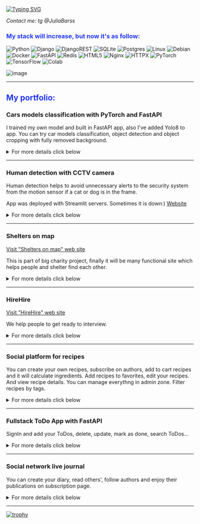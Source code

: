 [![Typing SVG](https://readme-typing-svg.herokuapp.com?color=%2336BCF7&lines=I'm+Julia.+Study+and+like+Python)](https://git.io/typing-svg)

_Contact me: tg @JuliaBarss_

<h3><span style="color: #2336f7"> My stack will increase, but now it's as follow:</span></h3>

![Python](https://img.shields.io/badge/python-3670A0?style=for-the-badge&logo=python&logoColor=ffdd54)
![Django](https://img.shields.io/badge/django-%23092E20.svg?style=for-the-badge&logo=django&logoColor=white)
![DjangoREST](https://img.shields.io/badge/DJANGO-REST-ff1709?style=for-the-badge&logo=django&logoColor=white&color=ff1709&labelColor=gray)
![SQLite](https://img.shields.io/badge/sqlite-%2307405e.svg?style=for-the-badge&logo=sqlite&logoColor=white)
![Postgres](https://img.shields.io/badge/postgres-%23316192.svg?style=for-the-badge&logo=postgresql&logoColor=white)
![Linux](https://img.shields.io/badge/Linux-FCC624?style=for-the-badge&logo=linux&logoColor=black)
![Debian](https://img.shields.io/badge/Debian-D70A53?style=for-the-badge&logo=debian&logoColor=white)
![Docker](https://img.shields.io/badge/docker-%230db7ed.svg?style=for-the-badge&logo=docker&logoColor=white)
![FastAPI](https://img.shields.io/badge/FastAPI-005571?style=for-the-badge&logo=fastapi)
![Redis](https://img.shields.io/badge/redis-%23DD0031.svg?style=for-the-badge&logo=redis&logoColor=white)
![HTML5](https://img.shields.io/badge/html5-%23E34F26.svg?style=for-the-badge&logo=html5&logoColor=white)
![Nginx](https://img.shields.io/badge/nginx-%23009639.svg?style=for-the-badge&logo=nginx&logoColor=white)
![HTTPX](https://img.shields.io/badge/HTTPX-client%20for%20Python-blue)
![PyTorch](https://img.shields.io/badge/PyTorch-EE4C2C?style=for-the-badge&logo=pytorch&logoColor=white)
![TensorFlow](https://img.shields.io/badge/TensorFlow-FF6F00?style=for-the-badge&logo=tensorflow&logoColor=white)
![Colab](https://img.shields.io/badge/google_colaboratory-F9AB00?style=for-the-badge&logo=google-colab&logoColor=white)

![image](https://www.codewars.com/users/JuliaBars/badges/small)
***
<h2><span style="color: #2336f7"> My portfolio:</span></h2>

<h3>Cars models classification with PyTorch and FastAPI</h3>
<p>
I trained my own model and built in FastAPI app, also I've added Yolo8 to app.
You can try car models classification, object detection and object cropping with fully removed background.
  
<details>
<summary>For more details click below</summary>
<a href="https://github.com/JuliaBars/FastAPI_app_for_car_classification_ML">App on GitHub</a>

![classification](https://github.com/JuliaBars/JuliaBars/assets/107411145/d3b6e28b-13d1-464c-b5d2-56cec46aaf8e)

![segment and crop](https://github.com/JuliaBars/JuliaBars/assets/107411145/767247d2-de11-47b4-98bb-ba07443d896b)

![detection](https://github.com/JuliaBars/JuliaBars/assets/107411145/be2d4d31-2e8d-4ba9-a16d-1200344bd7a4)

</details>

</p>

---

<h3>Human detection with CCTV camera</h3>
<p>
Human detection helps to avoid unnecessary alerts to the security system from the motion sensor if a cat or dog is in the frame.
<p>App was deployed with Streamlit servers. Sometimes it is down:) <a href="https://thiefdetectionwithcctvcam.streamlit.app/">Website</a></p> 
  
<details>
<summary>For more details click below</summary>
<a href="https://github.com/JuliaBars/thief_detection_with_cctv_cam">App on GitHub</a>

![detection](https://github.com/JuliaBars/JuliaBars/assets/107411145/d465b6cd-18cd-45de-94c3-757014df45f1)
</details>

</p>

---

<h3>Shelters on map</h3>
<a href=https://lapkipomoshi.ru/>Visit "Shelters on map" web site</a>
<p>

This is part of big charity project, finally it will be many functional site which helps people and shelter find each other.
<details>
<summary>For more details click below</summary>
<a href="https://github.com/Lapkipomoshi">Shelters on map GitHub</a>

![shelter_on_map](https://user-images.githubusercontent.com/107411145/209466631-15fa5787-5de3-41f4-b042-452ce30ae1b3.jpg)
  
</details>
</p>

---

<h3>HireHire</h3>
<a href=https://test-hire-hire.proninteam.ru/>Visit "HireHire" web site</a>
<p>
 
We help people to get ready to interview.
<details>
<summary>For more details click below</summary>
<a href="https://github.com/hire-hire">HireHire on GitHub</a>

![2023-05-12_20-49-55](https://github.com/JuliaBars/JuliaBars/assets/107411145/ccf8de56-db01-41b5-8cbf-55e33e780976)
 
</details>
</p>

---

<h3>Social platform for recipes</h3>
<p>
You can create your own recipes, subscribe on authors, add to cart recipes and it will calculate ingredients.
Add recipes to favorites, edit your recipes. And view recipe details. You can manage everythng in admin zone.
Filter recipes by tags.
<details>
<summary>For more details click below</summary>
<p> <a href="https://github.com/JuliaBars/platform_for_recipes">Project on git</a></p>

![image](https://github.com/JuliaBars/JuliaBars/assets/107411145/a6978d02-179d-413d-868c-ecaba80ad17e)
![image](https://github.com/JuliaBars/JuliaBars/assets/107411145/00ce97a9-93da-4ff8-b839-ed9c50c732fd)
![image](https://github.com/JuliaBars/JuliaBars/assets/107411145/dea6bf19-2eeb-437e-9488-d24c2ab65c4e)
![image](https://github.com/JuliaBars/JuliaBars/assets/107411145/3f0bb0b9-ae20-40b9-8a7a-40fe99679fbe)


</details>
</p>

---

<h3>Fullstack ToDo App with FastAPI</font></h3>
<p>
SignIn and add your ToDos, delete, update, mark as done, search ToDos...
<details>
<summary>For more details click below</summary>
<a href="https://github.com/JuliaBars/fullstack_app_todo_FastApi">Project on git</a>

  ![2023-06-12_20-53-08](https://github.com/JuliaBars/JuliaBars/assets/107411145/e4b88d59-e237-44b1-babc-85275c907b38)
</details>
</p>

---

<h3>Social network live journal</font></h3>
<p>
You can create your diary, read others', follow authors and enjoy their publications on subscription page.
<details>
<summary>For more details click below</summary>
<a href="http://github.com/JuliaBars/hw05_final">Project on git</a>

  ![1](https://user-images.githubusercontent.com/107411145/209466410-f99aedc1-e2ee-4f5e-9b17-14973241ed7d.jpg)
</details>
</p>

---
[![trophy](https://github-profile-trophy.vercel.app/?username=JuliaBars)](https://github.com/JuliaBars/github-profile-trophy)
<!---
[![GitHub Streak](http://github-readme-streak-stats.herokuapp.com?user=JuliaBars&theme=dark&mode=weekly)](https://git.io/streak-stats)

[![My GitHub stats](https://github-readme-stats.vercel.app/api?username=JuliaBars)](https://github.com/JuliaBars/github-readme-stats)

<pre><code>PASTE LOGS HERE</code></pre>

JuliaBars/JuliaBars is a ✨ special ✨ repository because its `README.md` (this file) appears on your GitHub profile.
You can click the Preview link to take a look at your changes.
--->
